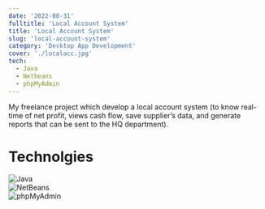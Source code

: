 ```yaml
---
date: '2022-08-31'
fulltitle: 'Local Account System'
title: 'Local Account System'
slug: 'local-account-system'
category: 'Desktop App Development'
cover: './localacc.jpg'
tech:
  - Java
  - Netbeans
  - phpMyAdmin
---
```


My freelance project which develop a local account system (to know real-time of net profit, views cash flow, save supplier’s data, and generate reports that can be sent to the HQ department).

# Technolgies

<div class="container">
  <div class="badge-item">
    <img src="https://img.shields.io/badge/Java-ED8B00?style=for-the-badge&logo=openjdk&logoColor=white" alt="Java" class="badge-image" />
  </div>
  <div class="badge-item">
    <img src="https://img.shields.io/badge/NetBeans-1B6AC6?style=for-the-badge&logo=apache-netbeans-ide&logoColor=white" alt="NetBeans" class="badge-image" />
  </div>
  <div class="badge-item">
    <img src="https://img.shields.io/badge/phpMyAdmin-4479A1?style=for-the-badge&logo=phpmyadmin&logoColor=white" alt="phpMyAdmin" class="badge-image" />
  </div>
</div>

